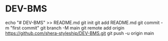 # DEV-BMS

echo "# DEV-BMS" >> README.md
git init
git add README.md
git commit -m "first commit"
git branch -M main
git remote add origin https://github.com/shera-styleship/DEV-BMS.git
git push -u origin main
